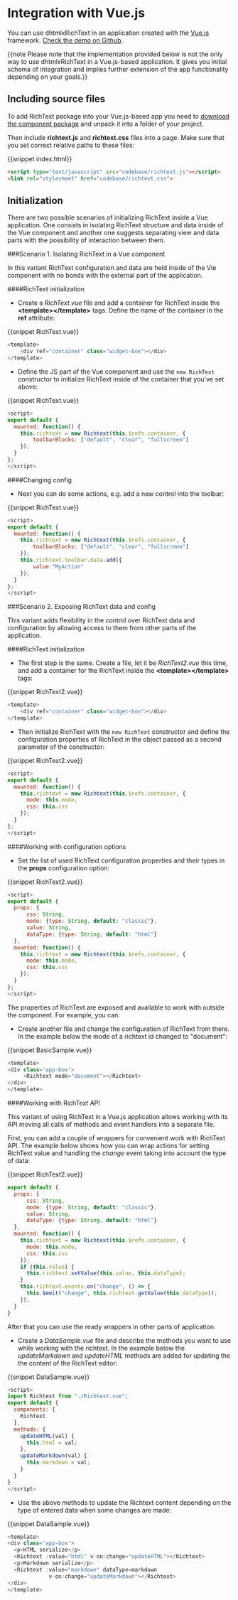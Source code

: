 Integration with Vue.js
========================

You can use dhtmlxRichText in an application created with the [Vue.js](https://vuejs.org/) framework. [Check the demo on Github](https://github.com/DHTMLX/vuejs-widgets).

{{note Please note that the implementation provided below is not the only way to use dhtmlxRichText in a Vue.js-based application. It gives you initial schema of integration and implies further 
extension of the app functionality depending on your goals.}}

Including source files
-----------------

To add RichText package into your Vue.js-based app you need to [download the component package](https://dhtmlx.com/docs/products/dhtmlxRichText/download.shtml) and unpack it into a folder of your project.

Then include **richtext.js** and **richtext.css** files into a page. 
Make sure that you set correct relative paths to these files:

{{snippet	index.html}}
~~~html
<script type="text/javascript" src="codebase/richtext.js"></script>  
<link rel="stylesheet" href="codebase/richtext.css">
~~~

Initialization
-----------------

There are two possible scenarios of initializing RichText inside a Vue application. One consists in isolating RichText structure and data inside of the Vue component and another one suggests 
separating view and data parts with the possibility of interaction between them.

###Scenario 1. Isolating RichText in a Vue component

In this variant RichText configuration and data are held inside of the Vie component with no bonds with the external part of the application. 

####RichText initialization

- Create a *RichText.vue* file and add a container for RichText inside the **&lt;template&gt;&lt;/template&gt;** tags. Define the name of the container in the **ref** attribute:

{{snippet RichText.vue}}
~~~js
<template>
	<div ref="container" class="widget-box"></div>
</template>
~~~

- Define the JS part of the Vue component and use the `new RichText` constructor to initialize RichText inside of the container that you've set above: 

{{snippet RichText.vue}}
~~~js
<script>
export default {
  mounted: function() {
    this.richtext = new Richtext(this.$refs.container, {
      	toolbarBlocks: ["default", "clear", "fullscreen"]
    });
  }
};
</script>
~~~

####Changing config

- Next you can do some actions, e.g. add a new control into the toolbar:

{{snippet RichText.vue}}
~~~js
<script>
export default {
  mounted: function() {
    this.richtext = new Richtext(this.$refs.container, {
      	toolbarBlocks: ["default", "clear", "fullscreen"]
    });
    this.richtext.toolbar.data.add({
		value:"MyAction"
	});
  }
};
</script>
~~~


###Scenario 2. Exposing RichText data and config 

This variant adds flexibility in the control over RichText data and configuration by allowing access to them from other parts of the application.

####RichText initialization

- The first step is the same. Create a file, let it be *RichText2.vue* this time, and add a container for the RichText inside the **&lt;template&gt;&lt;/template&gt;** tags:

{{snippet RichText2.vue}}
~~~js
<template>
	<div ref="container" class="widget-box"></div>
</template>
~~~

- Then initialize RichText with the `new RichText` constructor and define the configuration properties of RichText in the object passed as a second parameter of the constructor:

{{snippet RichText2.vue}}
~~~js
<script>
export default {
  mounted: function() {
    this.richtext = new Richtext(this.$refs.container, {
      mode: this.mode,
      css: this.css
    });
  }
};
</script>
~~~

####Working with configuration options

- Set the list of used RichText configuration properties and their types in the **props** configuration option:

{{snippet RichText2.vue}}
~~~js
<script>
export default {
  props: {
      css: String,
      mode: {type: String, default: "classic"},
      value: String,
      dataType: {type: String, default: "html"}
  },
  mounted: function() {
    this.richtext = new Richtext(this.$refs.container, {
      mode: this.mode,
      css: this.css
    });
  }
};
</script>
~~~

The properties of RichText are exposed and available to work with outside the component. For example, you can:

- Create another file and change the configuration of RichText from there. In the example below the mode of a richtext id changed to "document":

{{snippet BasicSample.vue}}
~~~js
<template>
<div class='app-box'>
	 <Richtext mode="document"></Richtext>
</div>
</template>
~~~


####Working with RichText API

This variant of using RichText in a Vue.js application allows working with its API moving all calls of methods and event handlers into a separate file. 

First, you can add a couple of wrappers for convenient work with RichText API. The example below shows how you can wrap actions for
setting RichText value and handling the *change* event taking into account the type of data:

{{snippet RichText2.vue}}
~~~js
export default {
  props: {
      css: String,
      mode: {type: String, default: "classic"},
      value: String,
      dataType: {type: String, default: "html"}
  },
  mounted: function() {
    this.richtext = new Richtext(this.$refs.container, {
      mode: this.mode,
      css: this.css
    });
    if (this.value) {
      this.richtext.setValue(this.value, this.dataType);
    }
    this.richtext.events.on("change", () => {
      this.$emit("change", this.richtext.getValue(this.dataType));
    });
  }
}
~~~

After that you can use the ready wrappers in other parts of application. 

- Create a *DataSample.vue* file and describe the methods you want to use while working with the richtext. In the example below the *updateMarkdown* and *updateHTML* methods are added for updating the 
the content of the RichText editor:

{{snippet DataSample.vue}}
~~~js
<script>
import Richtext from "./Richtext.vue";
export default {
  components: {
    Richtext
  },
  methods: {
    updateHTML(val) {
      this.html = val;
    },
    updateMarkdown(val) {
      this.markdown = val;
    }
  }
}
</script>
~~~

- Use the above methods to update the Richtext content depending on the type of entered data when some changes are made:

{{snippet DataSample.vue}}
~~~js
<template>
<div class='app-box'>
  <p>HTML serialize</p>
  <Richtext :value="html" v-on:change="updateHTML"></Richtext>
  <p>Markdown serialize</p>
  <Richtext :value="markdown" dataType=markdown 
  			 v-on:change="updateMarkdown"></Richtext>
</div>
</template>
~~~








